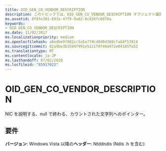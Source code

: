 ```yaml
---
title: OID_GEN_CO_VENDOR_DESCRIPTION
description: このトピックでは、OID_GEN_CO_VENDOR_DESCRIPTION オブジェクト識別子 (OID) について説明します。
ms.assetid: 8f8fe301-893a-47f9-9a82-0cd26fc8070a
keywords:
- OID_GEN_CO_VENDOR_DESCRIPTION
ms.date: 11/02/2017
ms.localizationpriority: medium
ms.openlocfilehash: a8edbe9f882cc5c6a774cd8d0d368cfa64f57914
ms.sourcegitcommit: 82a9be3b3584f991e5121f8f46a972e04185fa52
ms.translationtype: MT
ms.contentlocale: ja-JP
ms.lasthandoff: 07/02/2020
ms.locfileid: "85917023"
---
```

# <a name="oid_gen_co_vendor_description"></a>OID_GEN_CO_VENDOR_DESCRIPTION

NIC を説明する、null で終わる、カウントされた文字列へのポインター。

## <a name="requirements"></a>要件

**バージョン**: Windows Vista 以降の**ヘッダー**: Ntddndis (Ndis .h を含む)

